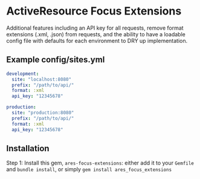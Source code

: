# ActiveResource Focus Extensions
  
Additional features including an API key for all requests, remove format extensions (.xml, .json) from requests, and the ability to have a loadable config file with defaults for each environment to DRY up implementation.

## Example config/sites.yml

```yaml
development:
  site: "localhost:8080"
  prefix: "/path/to/api/"
  format: :xml
  api_key: "12345678"

production:
  site: "production:8080"
  prefix: "/path/to/api/"
  format: :xml
  api_key: "12345678"
```

## Installation

Step 1: Install this gem, `ares-focus-extensions`: either add it to your `Gemfile` and `bundle install`, or simply `gem install ares_focus_extensions`
